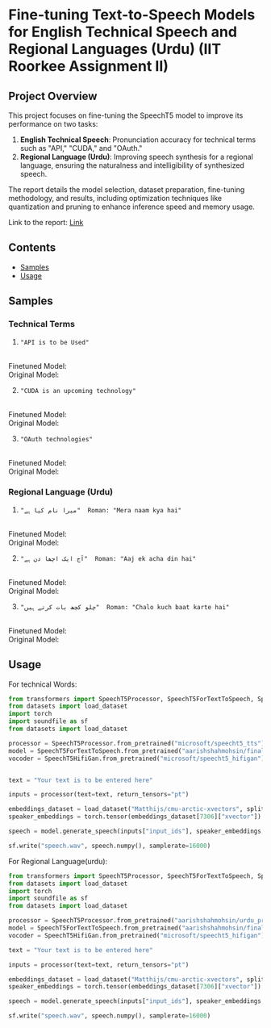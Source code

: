 # Fine-tuning Text-to-Speech Models for English Technical Speech and Regional Languages (Urdu) (IIT Roorkee Assignment II)

## Project Overview

This project focuses on fine-tuning the SpeechT5 model to improve its performance on two tasks:

1. **English Technical Speech**: Pronunciation accuracy for technical terms such as "API," "CUDA," and "OAuth."
2. **Regional Language (Urdu)**: Improving speech synthesis for a regional language, ensuring the naturalness and intelligibility of synthesized speech.

The report details the model selection, dataset preparation, fine-tuning methodology, and results, including optimization techniques like quantization and pruning to enhance inference speed and memory usage.

Link to the report: [Link](./report/aarish_final_report.pdf)

## Contents
- [Samples](#samples)
- [Usage](#usage)

## Samples

### Technical Terms

1. ```"API is to be Used"```
<br>
Finetuned Model:
<br>
Original Model:
<br>

2. ```"CUDA is an upcoming technology" ```
<br>
Finetuned Model:
<br>
Original Model:
<br>

3. ```"OAuth technologies"```
<br>
Finetuned Model:
<br>
Original Model:
<br>

### Regional Language (Urdu)

1. ```"میرا نام کیا ہے"  Roman: "Mera naam kya hai" ```
<br>
Finetuned Model:
<br>
Original Model:
<br>

2. ```"آج ایک اچھا دن ہے"  Roman: "Aaj ek acha din hai" ```
<br>
Finetuned Model:
<br>
Original Model:
<br>

3. ```"چلو کچھ بات کرتے ہیں"  Roman: "Chalo kuch baat karte hai" ```
<br>
Finetuned Model:
<br>
Original Model:
<br>

## Usage

For technical Words:
```python
from transformers import SpeechT5Processor, SpeechT5ForTextToSpeech, SpeechT5HifiGan
from datasets import load_dataset
import torch
import soundfile as sf
from datasets import load_dataset

processor = SpeechT5Processor.from_pretrained("microsoft/speecht5_tts")
model = SpeechT5ForTextToSpeech.from_pretrained("aarishshahmohsin/final_technical_terms_t5_finetuned")
vocoder = SpeechT5HifiGan.from_pretrained("microsoft/speecht5_hifigan")


text = "Your text is to be entered here"

inputs = processor(text=text, return_tensors="pt")

embeddings_dataset = load_dataset("Matthijs/cmu-arctic-xvectors", split="validation")
speaker_embeddings = torch.tensor(embeddings_dataset[7306]["xvector"]).unsqueeze(0)

speech = model.generate_speech(inputs["input_ids"], speaker_embeddings, vocoder=vocoder)

sf.write("speech.wav", speech.numpy(), samplerate=16000)

```


For Regional Language(urdu):
```python
from transformers import SpeechT5Processor, SpeechT5ForTextToSpeech, SpeechT5HifiGan
from datasets import load_dataset
import torch
import soundfile as sf
from datasets import load_dataset

processor = SpeechT5Processor.from_pretrained("aarishshahmohsin/urdu_processor_t5")
model = SpeechT5ForTextToSpeech.from_pretrained("aarishshahmohsin/final_urdu_t5_finetuned")
vocoder = SpeechT5HifiGan.from_pretrained("microsoft/speecht5_hifigan")

text = "Your text is to be entered here"

inputs = processor(text=text, return_tensors="pt")

embeddings_dataset = load_dataset("Matthijs/cmu-arctic-xvectors", split="validation")
speaker_embeddings = torch.tensor(embeddings_dataset[7306]["xvector"]).unsqueeze(0)

speech = model.generate_speech(inputs["input_ids"], speaker_embeddings, vocoder=vocoder)

sf.write("speech.wav", speech.numpy(), samplerate=16000)

```